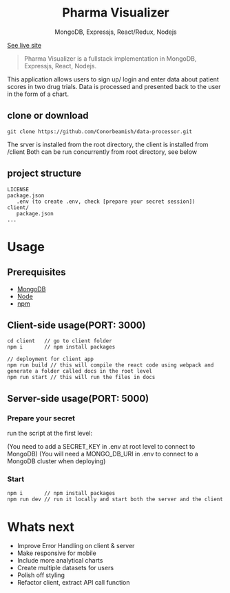 <h1 align="center">
Pharma Visualizer
</h1>
<p align="center">
MongoDB, Expressjs, React/Redux, Nodejs
</p>

[See live site](https://pharma-visualizer.herokuapp.com/)

> Pharma Visualizer is a fullstack implementation in MongoDB, Expressjs, React, Nodejs.

This application allows users to sign up/ login and enter data about patient scores in two drug trials.
Data is processed and presented back to the user in the form of a chart. 

## clone or download
```terminal
git clone https://github.com/Conorbeamish/data-processor.git
```

The srver is installed from the root directory, the client is installed from /client 
Both can be run concurrently from root directory, see below

## project structure
```terminal
LICENSE
package.json
   .env (to create .env, check [prepare your secret session])
client/
   package.json
...
```

# Usage

## Prerequisites
- [MongoDB](https://www.mongodb.com/)
- [Node](https://nodejs.org/en/download/) 
- [npm](https://nodejs.org/en/download/package-manager/)


## Client-side usage(PORT: 3000)
```terminal
cd client   // go to client folder
npm i       // npm install packages

// deployment for client app
npm run build // this will compile the react code using webpack and generate a folder called docs in the root level
npm run start // this will run the files in docs
```

## Server-side usage(PORT: 5000)

### Prepare your secret

run the script at the first level:

(You need to add a SECRET_KEY in .env at root level to connect to MongoDB)
(You will need a MONGO_DB_URI in .env to connect to a MongoDB cluster when deploying)

### Start

```terminal
npm i       // npm install packages
npm run dev // run it locally and start both the server and the client     
```

# Whats next

* Improve Error Handling on client & server 
* Make responsive for mobile
* Include more analytical charts
* Create multiple datasets for users 
* Polish off styling
* Refactor client, extract API call function 
